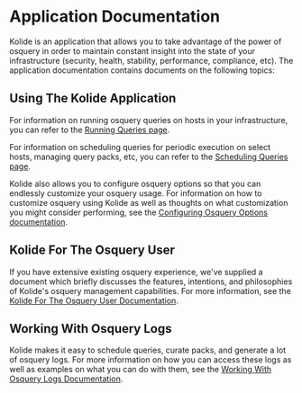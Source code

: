 Application Documentation
=========================

Kolide is an application that allows you to take advantage of the power of osquery in order to maintain constant insight into the state of your infrastructure (security, health, stability, performance, compliance, etc). The application documentation contains documents on the following topics:

## Using The Kolide Application

For information on running osquery queries on hosts in your infrastructure, you can refer to the [Running Queries page](.running-queries.md).

For information on scheduling queries for periodic execution on select hosts, managing query packs, etc, you can refer to the [Scheduling Queries page](./scheduling-queries.md).

Kolide also allows you to configure osquery options so that you can endlessly customize your osquery usage. For information on how to customize osquery using Kolide as well as thoughts on what customization you might consider performing, see the [Configuring Osquery Options documentation](./configuring-osquery-options.md).

## Kolide For The Osquery User

If you have extensive existing osquery experience, we've supplied a document which briefly discusses the features, intentions, and philosophies of Kolide's osquery management capabilities. For more information, see the [Kolide For The Osquery User Documentation](./kolide-for-the-osquery-user.md).

## Working With Osquery Logs

Kolide makes it easy to schedule queries, curate packs, and generate a lot of osquery logs. For more information on how you can access these logs as well as examples on what you can do with them, see the [Working With Osquery Logs Documentation](./working-with-osquery-logs.md).